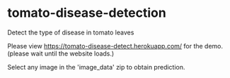 # tomato-disease-detection
 Detect the type of disease in tomato leaves
 
 
 Please view https://tomato-disease-detect.herokuapp.com/ for the demo. (please wait until the website loads.)
 
 Select any image in the 'image_data' zip to obtain prediction.
